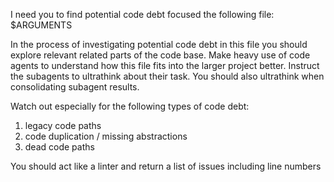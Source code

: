 I need you to find potential code debt focused the following file: $ARGUMENTS

In the process of investigating potential code debt in this file you should explore relevant related parts of the code base.
Make heavy use of code agents to understand how this file fits into the larger project better. Instruct the subagents to ultrathink about their task. You should also ultrathink when consolidating subagent results.

Watch out especially for the following types of code debt:
1. legacy code paths
2. code duplication / missing abstractions
3. dead code paths

You should act like a linter and return a list of issues including line numbers
